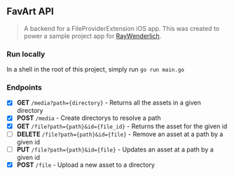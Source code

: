 ## FavArt API
> A backend for a FileProviderExtension iOS app.
> This was created to power a sample project app for [RayWenderlich](https://www.raywenderlich.com).

### Run locally

In a shell in the root of this project, simply run `go run main.go`

### Endpoints

- [x] **GET** `/media?path={directory}` - Returns all the assets in a given directory
- [x] **POST** `/media` - Create directorys to resolve a path
- [x] **GET** `/file?path={path}&id={file_id}` - Returns the asset for the given id
- [ ] **DELETE** `/file?path={path}&id={file}` - Remove an asset at a path by a given id
- [ ] **PUT** `/file?path={path}&id={file}` - Updates an asset at a path by a given id
- [x] **POST** `/file` - Upload a new asset to a directory